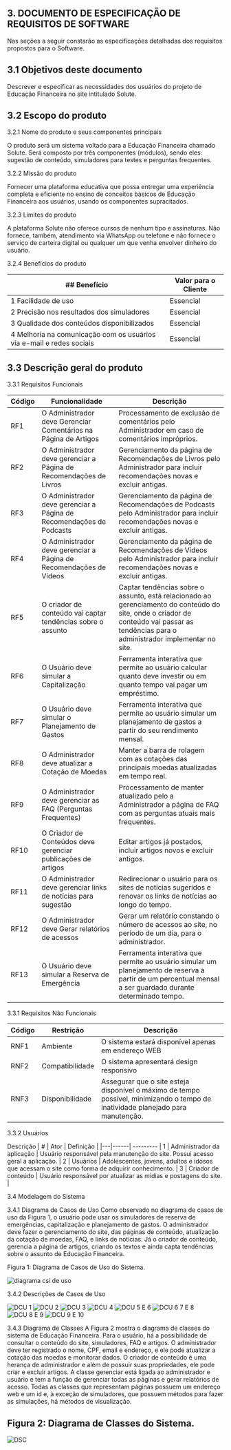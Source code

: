 ## 3. DOCUMENTO DE ESPECIFICAÇÃO DE REQUISITOS DE SOFTWARE

Nas seções a seguir constarão as especificações detalhadas dos requisitos propostos para o Software.

## 3.1 Objetivos deste documento

Descrever e especificar as necessidades dos usuários do projeto de Educação Financeira no site intitulado Solute.


## 3.2 Escopo do produto

3.2.1 Nome do produto e seus componentes principais

O produto será um sistema voltado para a Educação Financeira chamado Solute. Será composto por três componentes (módulos), sendo eles: sugestão de conteúdo, simuladores para testes e perguntas frequentes.


3.2.2 Missão do produto

Fornecer uma plataforma educativa que possa entregar uma experiência completa e eficiente no ensino de conceitos básicos de Educação Financeira aos usuários, usando os componentes supracitados.


3.2.3 Limites do produto

A plataforma Solute não oferece cursos de nenhum tipo e assinaturas. Não fornece, também, atendimento via WhatsApp ou telefone e não fornece o serviço de carteira digital ou qualquer um que venha envolver dinheiro do usuário.


3.2.4 Benefícios do produto

|## Benefício   |   Valor para o Cliente      |
|-------------  | --------------------------- |
1 Facilidade de uso |                                                        Essencial
2 Precisão nos resultados dos simuladores |                                  Essencial
3 Qualidade dos conteúdos disponibilizados |                                 Essencial
4 Melhoria na comunicação com os usuários via e-mail e redes sociais |       Essencial





## 3.3 Descrição geral do produto

3.3.1 Requisitos Funcionais

Código| Funcionalidade | Descrição |
|---- | -------------- | --------- |
RF1 | O Administrador deve Gerenciar Comentários na Página de Artigos | Processamento de exclusão de comentários pelo Administrador em caso de comentários impróprios. |
RF2 | O Administrador deve gerenciar a Página de Recomendações de Livros | Gerenciamento da página de Recomendações de Livros pelo Administrador para incluir recomendações novas e excluir antigas.|
RF3 | O Administrador deve gerenciar a Página de Recomendações de Podcasts | Gerenciamento da página de Recomendações de Podcasts pelo Administrador para incluir recomendações novas e excluir antigas. |
RF4 | O Administrador deve gerenciar a Página de Recomendações de Vídeos | Gerenciamento da página de Recomendações de Vídeos pelo Administrador para incluir recomendações novas e excluir antigas. |
RF5 | O criador de conteúdo vai captar tendências sobre o assunto | Captar tendências sobre o assunto, está relacionado ao gerenciamento do conteúdo do site, onde o criador de conteúdo vai passar as tendências para o administrador implementar no site. |
RF6 | O Usuário deve simular a Capitalização | Ferramenta interativa que permite ao usuário calcular quanto deve investir ou em quanto tempo vai pagar um empréstimo. |
RF7 | O Usuário deve simular o Planejamento de Gastos | Ferramenta interativa que permite ao usuário simular um planejamento de gastos a partir do seu rendimento mensal. |
RF8 | O Administrador deve atualizar a  Cotação de Moedas | Manter a barra de rolagem com as cotações das principais moedas atualizadas em tempo real. |
RF9 | O Administrador deve gerenciar as FAQ (Perguntas Frequentes) | Processamento de manter atualizado pelo a Administrador a página de FAQ com as perguntas atuais mais frequentes. |
RF10 | O Criador de Conteúdos deve gerenciar publicações de artigos | Editar artigos já postados, incluir artigos novos e excluir antigos. |
RF11 | O Administrador deve gerenciar links de   notícias para sugestão | Redirecionar o usuário para os sites de notícias sugeridos e renovar os links de notícias ao longo do tempo.|
RF12 | O Administrador deve Gerar relatórios de acessos | Gerar um relatório constando o número de acessos ao site, no período de um dia, para o administrador. |
RF13 | O Usuário deve simular a Reserva de Emergência | Ferramenta interativa que permite ao usuário simular um planejamento  de reserva a partir de um percentual mensal a ser guardado durante determinado tempo. |


3.3.1 Requisitos Não Funcionais

Código | Restrição | Descrição |
|------| --------- | --------- |
RNF1 | Ambiente |O sistema estará disponível apenas em endereço WEB |
RNF2 | Compatibilidade | O sistema apresentará design responsivo |
RNF3 | Disponibilidade | Assegurar que o site esteja disponível o máximo de tempo possível, minimizando o tempo de inatividade planejado para manutenção.|

3.3.2 Usuários 

 Descrição 
| # | Ator | Definição | 
|---|------|  --------- |
1 | Administrador da aplicação | Usuário responsável pela manutenção do site. Possui acesso geral a aplicação. |
2 | Usuários | Adolescentes, jovens, adultos e idosos que acessam o site como forma de adquirir conhecimento. |
3 | Criador de conteúdo | Usuário responsável por atualizar as mídias e postagens do site. |


3.4 Modelagem do Sistema

3.4.1 Diagrama de Casos de Uso
Como observado no diagrama de casos de uso da Figura 1, o usuário pode usar os simuladores de reserva de emergências, capitalização e planejamento de gastos. O administrador deve fazer o gerenciamento do site,  das páginas de conteúdo, atualização da cotação de moedas, FAQ, e links de notícias. Já o criador de conteúdo, gerencia a página de artigos, criando os textos e ainda capta tendências sobre o assunto de Educação Financeira.


Figura 1: Diagrama de Casos de Uso do Sistema.

![diagrama csi de uso](https://github.com/ICEI-PUC-Minas-PMV-SI/pmv-si-2023-2-e3-proj-dcu-t1-educacao_financeira/assets/113143021/ab005fcc-00f1-47bf-b663-6e03970f575a)


3.4.2 Descrições de Casos de Uso

![DCU 1](https://github.com/ICEI-PUC-Minas-PMV-SI/pmv-si-2023-2-e3-proj-dcu-t1-educacao_financeira/assets/113143021/d1dc1b02-6604-41eb-ba8c-11faf54dd94b)
![DCU 2](https://github.com/ICEI-PUC-Minas-PMV-SI/pmv-si-2023-2-e3-proj-dcu-t1-educacao_financeira/assets/113143021/94515af7-1bdb-4fde-8e4c-dcdf434e79a2)
![DCU 3](https://github.com/ICEI-PUC-Minas-PMV-SI/pmv-si-2023-2-e3-proj-dcu-t1-educacao_financeira/assets/113143021/802325b8-721e-4a54-b2be-5cba1322c2a6)
![DCU 4](https://github.com/ICEI-PUC-Minas-PMV-SI/pmv-si-2023-2-e3-proj-dcu-t1-educacao_financeira/assets/113143021/3d3dbc55-ec42-4ffa-a52c-47e88785691f)
![DCU 5 E 6](https://github.com/ICEI-PUC-Minas-PMV-SI/pmv-si-2023-2-e3-proj-dcu-t1-educacao_financeira/assets/113143021/171b3319-8fa5-4e73-98be-9ace0d9bca63)
![DCU 6 7 E 8](https://github.com/ICEI-PUC-Minas-PMV-SI/pmv-si-2023-2-e3-proj-dcu-t1-educacao_financeira/assets/113143021/be61a534-a4cb-45f3-8323-abb187b50f39)
![DCU 8 E 9](https://github.com/ICEI-PUC-Minas-PMV-SI/pmv-si-2023-2-e3-proj-dcu-t1-educacao_financeira/assets/113143021/ca1c38a4-68dc-46d7-85ec-b54afbf7a863)
![DCU 9 E 10](https://github.com/ICEI-PUC-Minas-PMV-SI/pmv-si-2023-2-e3-proj-dcu-t1-educacao_financeira/assets/113143021/96d26b7e-795d-4f44-9b11-56dace0cab7a)


3.4.3 Diagrama de Classes 
A Figura 2 mostra o diagrama de classes do sistema de Educação Financeira.
Para o usuário, há a possibilidade de consultar o conteúdo do site, simuladores, FAQ e artigos. O administrador deve ter registrado o nome, CPF, email e endereço, e ele pode atualizar a cotação das moedas e monitorar dados. O criador de conteúdo é uma herança de administrador e além de possuir suas propriedades, ele pode criar e excluir artigos. A classe gerenciar está ligada ao administrador e usuário e tem a função de gerenciar todas as páginas e gerar relatórios de acesso. Todas as classes que representam páginas possuem um endereço web e um id e, à exceção de simuladores, que possuem métodos para fazer as simulações, há métodos de visualização.


## Figura 2: Diagrama de Classes do Sistema.

![DSC](https://github.com/ICEI-PUC-Minas-PMV-SI/pmv-si-2023-2-e3-proj-dcu-t1-educacao_financeira/assets/113143021/a3003014-ba9c-4182-b402-e36f4ba9c683)

